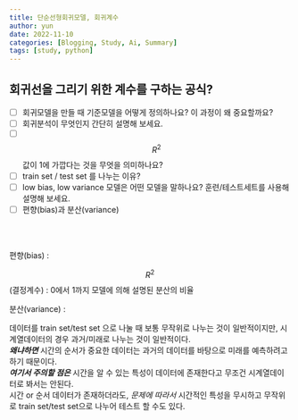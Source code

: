 ```yaml
---
title: 단순선형회귀모델, 회귀계수
author: yun
date: 2022-11-10
categories: [Blogging, Study, Ai, Summary]
tags: [study, python]
---
```


## 회귀선을 그리기 위한 계수를 구하는 공식?

- [ ] 회귀모델을 만들 때 기준모델을 어떻게 정의하나요? 이 과정이 왜 중요할까요?
- [ ] 회귀분석이 무엇인지 간단히 설명해 보세요.
- [ ] $$R^2$$값이 1에 가깝다는 것을 무엇을 의미하나요?
- [ ] train set / test set 를 나누는 이유?
- [ ] low bias, low variance 모델은 어떤 모델을 말하나요? 훈련/테스트세트를 사용해 설명해 보세요.
- [ ] 편향(bias)과 분산(variance)

<br/>
<br/>

편향(bias)
  :  <br/>

$$R^2$$(결정계수)
  : 0에서 1까지 모델에 의해 설명된 분산의 비율
  
분산(variance)
  : 
<br/>

데이터를 train set/test set 으로 나눌 때 보통 무작위로 나누는 것이 일반적이지만, 시계열데이터의 경우 과거/미래로 나누는 것이 일반적이다. <br/>
***왜냐하면*** 시간의 순서가 중요한 데이터는 과거의 데이터를 바탕으로 미래를 예측하려고 하기 때문이다. <br/>
***여기서 주의할 점은*** 시간을 알 수 있는 특성이 데이터에 존재한다고 무조건 시계열데이터로 봐서는 안된다. <br/>
시간 or 순서 데이터가 존재하더라도, *문제에 따라서* 시간적인 특성을 무시하고 무작위로 train set/test set으로 나누어 테스트 할 수도 있다.
